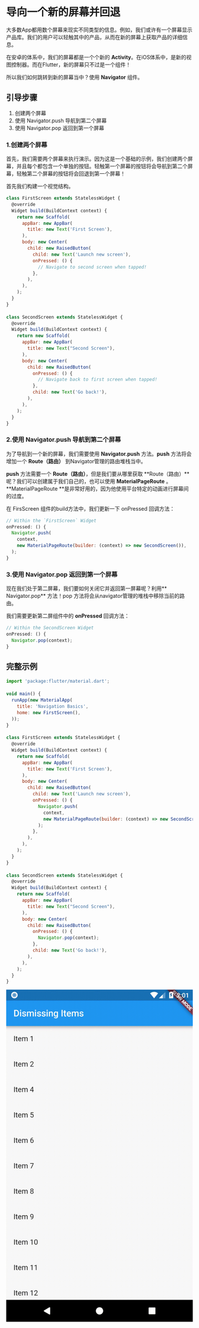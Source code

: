 # 导向一个新的屏幕并回退

大多数App都用数个屏幕来现实不同类型的信息。例如，我们或许有一个屏幕显示产品库。我们的用户可以轻触其中的产品，从而在新的屏幕上获取产品的详细信息。

在安卓的体系中，我们的屏幕都是一个个新的 **Activity**。在iOS体系中，是新的视图控制器。而在Flutter，新的屏幕只不过是一个组件！

所以我们如何跳转到新的屏幕当中？使用 **Navigator** 组件。

## 引导步骤

1. 创建两个屏幕
2. 使用 Navigator.push 导航到第二个屏幕
3. 使用 Navigator.pop 返回到第一个屏幕

### 1.创建两个屏幕

首先，我们需要两个屏幕来执行演示。因为这是一个基础的示例，我们创建两个屏幕，并且每个都包含一个单独的按钮。轻触第一个屏幕的按钮将会导航到第二个屏幕，轻触第二个屏幕的按钮将会回退到第一个屏幕！

首先我们构建一个视觉结构。

```js
class FirstScreen extends StatelessWidget {
  @override
  Widget build(BuildContext context) {
    return new Scaffold(
      appBar: new AppBar(
        title: new Text('First Screen'),
      ),
      body: new Center(
        child: new RaisedButton(
          child: new Text('Launch new screen'),
          onPressed: () {
            // Navigate to second screen when tapped!
          },
        ),
      ),
    );
  }
}

class SecondScreen extends StatelessWidget {
  @override
  Widget build(BuildContext context) {
    return new Scaffold(
      appBar: new AppBar(
        title: new Text("Second Screen"),
      ),
      body: new Center(
        child: new RaisedButton(
          onPressed: () {
            // Navigate back to first screen when tapped!
          },
          child: new Text('Go back!'),
        ),
      ),
    );
  }
}
```

### 2.使用 **Navigator.push** 导航到第二个屏幕

为了导航到一个新的屏幕，我们需要使用 **Navigator.push** 方法。**push** 方法将会增加一个 **Route（路由）** 到Navigator管理的路由堆栈当中。

**push** 方法需要一个 **Route（路由）**，但是我们要从哪里获取 **Route（路由）**呢？我们可以创建属于我们自己的，也可以使用 **MaterialPageRoute** 。**MaterialPageRoute **是非常好用的，因为他使用平台特定的动画进行屏幕间的过度。

在 FirsScreen 组件的build方法中，我们更新一下 onPressed 回调方法：

```js
// Within the `FirstScreen` Widget
onPressed: () {
  Navigator.push(
    context,
    new MaterialPageRoute(builder: (context) => new SecondScreen()),
  );
}
```

### 3.使用 Navigator.pop 返回到第一个屏幕

现在我们处于第二屏幕，我们要如何关闭它并返回第一屏幕呢？利用** Navigator.pop** 方法！pop 方法将会从navigator管理的堆栈中移除当前的路由。

我们需要更新第二屏组件中的 **onPressed** 回调方法：

```js
// Within the SecondScreen Widget
onPressed: () {
  Navigator.pop(context);
}
```

## 完整示例

```js
import 'package:flutter/material.dart';

void main() {
  runApp(new MaterialApp(
    title: 'Navigation Basics',
    home: new FirstScreen(),
  ));
}

class FirstScreen extends StatelessWidget {
  @override
  Widget build(BuildContext context) {
    return new Scaffold(
      appBar: new AppBar(
        title: new Text('First Screen'),
      ),
      body: new Center(
        child: new RaisedButton(
          child: new Text('Launch new screen'),
          onPressed: () {
            Navigator.push(
              context,
              new MaterialPageRoute(builder: (context) => new SecondScreen()),
            );
          },
        ),
      ),
    );
  }
}

class SecondScreen extends StatelessWidget {
  @override
  Widget build(BuildContext context) {
    return new Scaffold(
      appBar: new AppBar(
        title: new Text("Second Screen"),
      ),
      body: new Center(
        child: new RaisedButton(
          onPressed: () {
            Navigator.pop(context);
          },
          child: new Text('Go back!'),
        ),
      ),
    );
  }
}
```

![](/assets/navigation-basics.gif)

